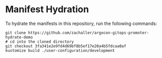 # Manifest Hydration

To hydrate the manifests in this repository, run the following commands:

```shell
git clone https://github.com/zachaller/argocon-gitops-promoter-hydrate-demo
# cd into the cloned directory
git checkout 3fa341e2e9fd4d69bf8b5ef17e20a4b5fdcaa0af
kustomize build ./user-configuration/development
```
